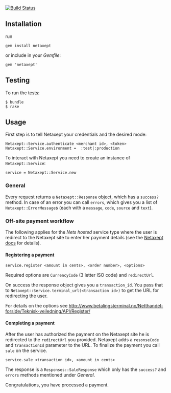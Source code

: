 [![Build Status](https://secure.travis-ci.org/Hakon/netaxept.png)](http://travis-ci.org/Hakon/netaxept)

Installation
-----------
run

    gem install netaxept

or include in your _Gemfile_:

    gem 'netaxept'

Testing
-------

To run the tests:

    $ bundle
    $ rake

Usage
-----

First step is to tell Netaxept your credentials and the desired mode:

    Netaxept::Service.authenticate <merchant id>, <token>
    Netaxept::Service.environment =  :test|:production

To interact with Netaxept you need to create an instance of `Netaxept::Service`:

    service = Netaxept::Service.new

### General

Every request returns a `Netaxept::Response` object, which has a `success?` method.
In case of an error you can call `errors`, which gives you a list of `Netaxept::ErrorMessage`s
(each with a `message`, `code`, `source` and `text`).

### Off-site payment workflow

The following applies for the _Nets hosted_ service type where the user is redirect to the
Netaxept site to enter her payment details (see the
[Netaxept docs](http://www.betalingsterminal.no/Netthandel-forside/Teknisk-veiledning/Overview/)
for details).

#### Registering a payment

    service.register <amount in cents>, <order number>, <options>

Required options are `CurrencyCode` (3 letter ISO code) and `redirectUrl`.

On success the response object gives you a `transaction_id`.
You pass that to `Netaxept::Service.terminal_url(<transaction id>)` to get the URL for redirecting the user.

For details on the options see http://www.betalingsterminal.no/Netthandel-forside/Teknisk-veiledning/API/Register/

#### Completing a payment

After the user has authorized the payment on the Netaxept site he is redirected to the `redirectUrl` you provided. Netaxept adds a `resonseCode` and `transactionId` parameter to the URL. To finalize the payment you call `sale` on the service.

    service.sale <transaction id>, <amount in cents>

The response is a `Responses::SaleResponse` which only has the `success?` and `errors` methods mentioned under _General_.

Congratulations, you have processed a payment.
